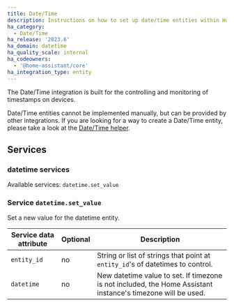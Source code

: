 ```yaml
---
title: Date/Time
description: Instructions on how to set up date/time entities within Home Assistant.
ha_category:
  - Date/Time
ha_release: '2023.6'
ha_domain: datetime
ha_quality_scale: internal
ha_codeowners:
  - '@home-assistant/core'
ha_integration_type: entity
---
```


The Date/Time integration is built for the controlling and monitoring of timestamps on devices.

Date/Time entities cannot be implemented manually, but can be provided by other integrations. If you are looking for a way to create a Date/Time entity, please take a look at the [Date/Time helper](/integrations/input_datetime).

## Services

### datetime services

Available services: `datetime.set_value`

### Service `datetime.set_value`

Set a new value for the datetime entity.

| Service data attribute | Optional | Description                                                                                                  |
| ---------------------- | -------- | ------------------------------------------------------------------------------------------------------------ |
| `entity_id`            | no       | String or list of strings that point at `entity_id`'s of datetimes to control.                               |
| `datetime`             | no       | New datetime value to set. If timezone is not included, the Home Assistant instance's timezone will be used. |
